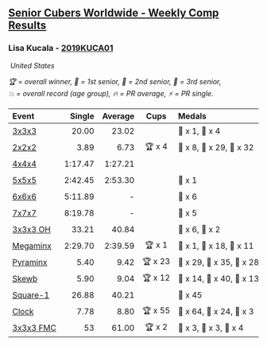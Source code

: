 <style>table {white-space: nowrap;}</style>
<link rel="stylesheet" type="text/css" href="/scw-comp/css/flags.css" />

## [Senior Cubers Worldwide - Weekly Comp Results](/scw-comp/results/)
### Lisa Kucala - [2019KUCA01](https://www.worldcubeassociation.org/persons/2019KUCA01)

<i class="flag flag-US" />&nbsp;United States

<span style="white-space: nowrap;">🏆 = overall winner</span>, <span style="white-space: nowrap;">🥇 = 1st senior</span>, <span style="white-space: nowrap;">🥈 = 2nd senior</span>, <span style="white-space: nowrap;">🥉 = 3rd senior</span>, <span style="white-space: nowrap;">💥 = overall record (age group)</span>, <span style="white-space: nowrap;">🔥 = PR average</span>, <span style="white-space: nowrap;">⚡ = PR single</span>.

| Event | Single | Average | Cups | Medals | Achievements|
| :-- | --: | --: | :--: | :-- | :-- |
| [3x3x3](333.md) | 20.00 | 23.02 |  | 🥈 x 1, 🥉 x 4 | 💥 x 8, 🔥 x 12, ⚡ x 14 |
| [2x2x2](222.md) | 3.89 | 6.73 | 🏆 x 4 | 🥇 x 8, 🥈 x 29, 🥉 x 32 | 💥 x 6, 🔥 x 13, ⚡ x 11 |
| [4x4x4](444.md) | 1:17.47 | 1:27.21 |  |  | 💥 x 5, 🔥 x 10, ⚡ x 16 |
| [5x5x5](555.md) | 2:42.45 | 2:53.30 |  | 🥉 x 1 | 💥 x 9, 🔥 x 5, ⚡ x 12 |
| [6x6x6](666.md) | 5:11.89 | - |  | 🥉 x 6 | 💥 x 7, ⚡ x 7 |
| [7x7x7](777.md) | 8:19.78 | - |  | 🥉 x 5 | 💥 x 5, ⚡ x 6 |
| [3x3x3 OH](333oh.md) | 33.21 | 40.84 |  | 🥈 x 6, 🥉 x 2 | 💥 x 6, 🔥 x 6, ⚡ x 5 |
| [Megaminx](minx.md) | 2:29.70 | 2:39.59 | 🏆 x 1 | 🥇 x 1, 🥈 x 18, 🥉 x 11 | 💥 x 7, 🔥 x 10, ⚡ x 10 |
| [Pyraminx](pyram.md) | 5.40 | 9.42 | 🏆 x 23 | 🥇 x 29, 🥈 x 35, 🥉 x 28 | 💥 x 1, 🔥 x 12, ⚡ x 11 |
| [Skewb](skewb.md) | 5.90 | 9.04 | 🏆 x 12 | 🥇 x 14, 🥈 x 40, 🥉 x 13 | 💥 x 19, 🔥 x 16, ⚡ x 13 |
| [Square-1](sq1.md) | 26.88 | 40.21 |  | 🥉 x 45 | 💥 x 5, 🔥 x 7, ⚡ x 5 |
| [Clock](clock.md) | 7.78 | 8.80 | 🏆 x 55 | 🥇 x 64, 🥈 x 24, 🥉 x 3 | 💥 x 45, 🔥 x 27, ⚡ x 34 |
| [3x3x3 FMC](333fm.md) | 53 | 61.00 | 🏆 x 2 | 🥇 x 3, 🥈 x 3, 🥉 x 4 | 💥 x 5, 🔥 x 6, ⚡ x 6 |

<!-- Global site tag (gtag.js) - Google Analytics -->
<script async src="https://www.googletagmanager.com/gtag/js?id=UA-86348435-3"></script>
<script>window.dataLayer = window.dataLayer || []; function gtag() {dataLayer.push(arguments);} gtag('js', new Date()); gtag('config', 'UA-86348435-3');</script>

